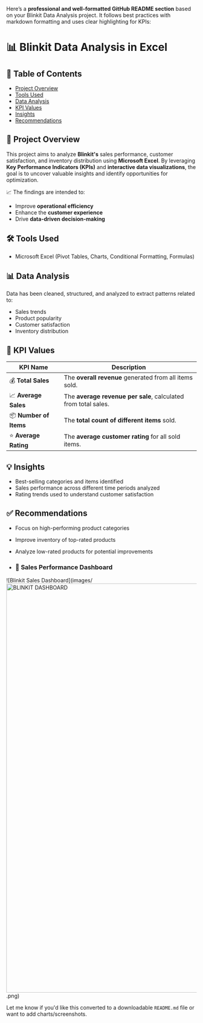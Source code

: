 Here’s a **professional and well-formatted GitHub README section** based on your Blinkit Data Analysis project. It follows best practices with markdown formatting and uses clear highlighting for KPIs:



# 📊 Blinkit Data Analysis in Excel

## 📌 Table of Contents

* [Project Overview](#project-overview)
* [Tools Used](#tools-used)
* [Data Analysis](#data-analysis)
* [KPI Values](#kpi-values)
* [Insights](#insights)
* [Recommendations](#recommendations)



## 🧾 Project Overview

This project aims to analyze **Blinkit's** sales performance, customer satisfaction, and inventory distribution using **Microsoft Excel**.
By leveraging **Key Performance Indicators (KPIs)** and **interactive data visualizations**, the goal is to uncover valuable insights and identify opportunities for optimization.

📈 The findings are intended to:

* Improve **operational efficiency**
* Enhance the **customer experience**
* Drive **data-driven decision-making**



## 🛠️ Tools Used

* Microsoft Excel
  (Pivot Tables, Charts, Conditional Formatting, Formulas)



## 📊 Data Analysis

Data has been cleaned, structured, and analyzed to extract patterns related to:

* Sales trends
* Product popularity
* Customer satisfaction
* Inventory distribution



## 📌 KPI Values

| KPI Name               | Description                                                    |
| ---------------------- | -------------------------------------------------------------- |
| 💰 **Total Sales**     | The **overall revenue** generated from all items sold.         |
| 📈 **Average Sales**   | The **average revenue per sale**, calculated from total sales. |
| 📦 **Number of Items** | The **total count of different items** sold.                   |
| ⭐ **Average Rating**   | The **average customer rating** for all sold items.            |



## 💡 Insights

* Best-selling categories and items identified
* Sales performance across different time periods analyzed
* Rating trends used to understand customer satisfaction



## ✅ Recommendations

* Focus on high-performing product categories
* Improve inventory of top-rated products
* Analyze low-rated products for potential improvements

* ### 📸 Sales Performance Dashboard

![Blinkit Sales Dashboard](images/<img width="1920" height="1080" alt="BLINKIT DASHBOARD" src="https://github.com/user-attachments/assets/d1f6463b-8a23-4a91-a6a8-085971c7bdfb" />
.png)




Let me know if you'd like this converted to a downloadable `README.md` file or want to add charts/screenshots.
